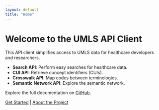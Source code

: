 ```yaml
---
layout: default
title: "Home"
---
```


# Welcome to the UMLS API Client

This API client simplifies access to UMLS data for healthcare developers and researchers.

- **Search API**: Perform easy searches for healthcare data.
- **CUI API**: Retrieve concept identifiers (CUIs).
- **Crosswalk API**: Map codes between terminologies.
- **Semantic Network API**: Explore the semantic network.

Explore the full documentation on [GitHub](https://github.com/palasht75/umls-client).

[Get Started](/docs) | [About the Project](/about)
